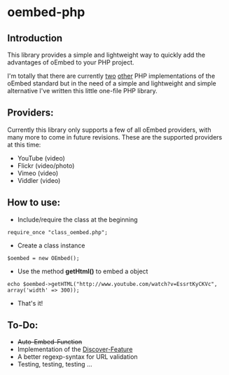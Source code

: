 # oembed-php #

## Introduction ##

This library provides a simple and lightweight way to quickly add the advantages of oEmbed to your PHP project.

I'm totally that there are currently [two](http://code.google.com/p/php-oembed/) [other](http://pear.php.net/package/Services_oEmbed) PHP implementations of the oEmbed standard but in the need of a simple and lightweight and simple alternative I've written this little one-file PHP library.


## Providers: ##

Currently this library only supports a few of all oEmbed providers, with many more to come in future revisions. These are the supported providers at this time:

  * YouTube (video)
  * Flickr (video/photo)
  * Vimeo (video)
  * Viddler (video)


## How to use: ##

  * Include/require the class at the beginning

```
require_once "class_oembed.php";
```

  * Create a class instance

```
$oembed = new OEmbed(); 
```

  * Use the method **getHtml()** to embed a object

```
echo $oembed->getHTML("http://www.youtube.com/watch?v=EssrtKyCKVc", array('width' => 300));
```

  * That's it!

## To-Do: ##
  * ~~Auto-Embed-Function~~
  * Implementation of the [Discover-Feature](http://www.oembed.com/)
  * A better regexp-syntax for URL validation
  * Testing, testing, testing ...